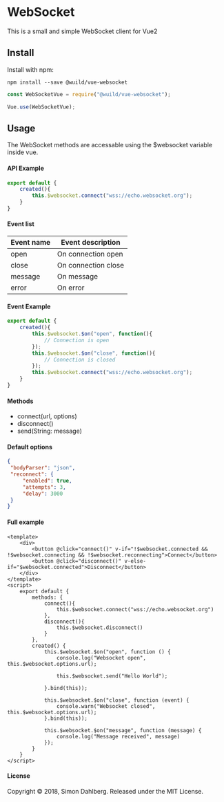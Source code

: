 # WebSocket
This is a small and simple WebSocket client for Vue2

## Install
Install with npm:
```
npm install --save @wuild/vue-websocket
```

```javascript
const WebSocketVue = require("@wuild/vue-websocket");

Vue.use(WebSocketVue);
```

## Usage
The WebSocket methods are accessable using the $websocket variable inside vue.

#### API Example
```javascript
export default {
    created(){
        this.$websocket.connect("wss://echo.websocket.org");
    }
}
```

#### Event list
| Event name                 | Event description            |
|----------------------------|------------------------------|
| open                       | On connection open           |
| close                      | On connection close          |
| message                    | On message                   |
| error                      | On error                     |


#### Event Example
```javascript
export default {
    created(){
        this.$websocket.$on("open", function(){
            // Connection is open
        });
        this.$websocket.$on("close", function(){
            // Connection is closed
        });
        this.$websocket.connect("wss://echo.websocket.org");
    }
}
```

#### Methods
* connect(url, options)
* disconnect()
* send(String: message)

#### Default options
```json
{
 "bodyParser": "json",
 "reconnect": {
     "enabled": true,
     "attempts": 3,
     "delay": 3000
 }
}
```


#### Full example
```vue
<template>
    <div>
        <button @click="connect()" v-if="!$websocket.connected && !$websocket.connecting && !$websocket.reconnecting">Connect</button>
        <button @click="disconnect()" v-else-if="$websocket.connected">Disconnect</button>
    </div>
</template>
<script>
    export default {
        methods: {
            connect(){
                this.$websocket.connect("wss://echo.websocket.org")
            },
            disconnect(){
                this.$websocket.disconnect()
            }
        },
        created() {
            this.$websocket.$on("open", function () {
                console.log("Websocket open", this.$websocket.options.url);
                
                this.$websocket.send("Hello World");
                
            }.bind(this));

            this.$websocket.$on("close", function (event) {
                console.warn("Websocket closed", this.$websocket.options.url);
            }.bind(this));

            this.$websocket.$on("message", function (message) {
                console.log("Message received", message)
            });
        }
    }
</script>
```

#### License
Copyright © 2018, Simon Dahlberg. Released under the MIT License.